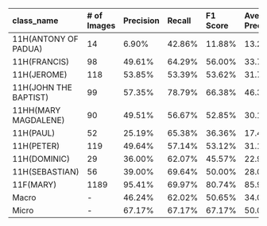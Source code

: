 | class_name            | # of Images   | Precision   | Recall   | F1 Score   | Average Precision   |
|:----------------------|:--------------|:------------|:---------|:-----------|:--------------------|
| 11H(ANTONY OF PADUA)  | 14            | 6.90%       | 42.86%   | 11.88%     | 13.29%              |
| 11H(FRANCIS)          | 98            | 49.61%      | 64.29%   | 56.00%     | 33.77%              |
| 11H(JEROME)           | 118           | 53.85%      | 53.39%   | 53.62%     | 31.70%              |
| 11H(JOHN THE BAPTIST) | 99            | 57.35%      | 78.79%   | 66.38%     | 46.31%              |
| 11HH(MARY MAGDALENE)  | 90            | 49.51%      | 56.67%   | 52.85%     | 30.15%              |
| 11H(PAUL)             | 52            | 25.19%      | 65.38%   | 36.36%     | 17.43%              |
| 11H(PETER)            | 119           | 49.64%      | 57.14%   | 53.12%     | 31.10%              |
| 11H(DOMINIC)          | 29            | 36.00%      | 62.07%   | 45.57%     | 22.93%              |
| 11H(SEBASTIAN)        | 56            | 39.00%      | 69.64%   | 50.00%     | 28.07%              |
| 11F(MARY)             | 1189          | 95.41%      | 69.97%   | 80.74%     | 85.92%              |
| Macro                 | -             | 46.24%      | 62.02%   | 50.65%     | 34.07%              |
| Micro                 | -             | 67.17%      | 67.17%   | 67.17%     | 50.08%              |